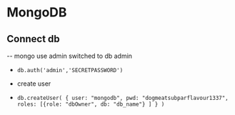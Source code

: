 # MongoDB

## Connect db
-- mongo
 use admin
switched to db admin
* ` db.auth('admin','SECRETPASSWORD') `

- create user
* ` db.createUser(
   {
     user: "mongodb",
     pwd: "dogmeatsubparflavour1337",
     roles: [{role: "dbOwner", db: "db_name"} ]
   }
 ) `
